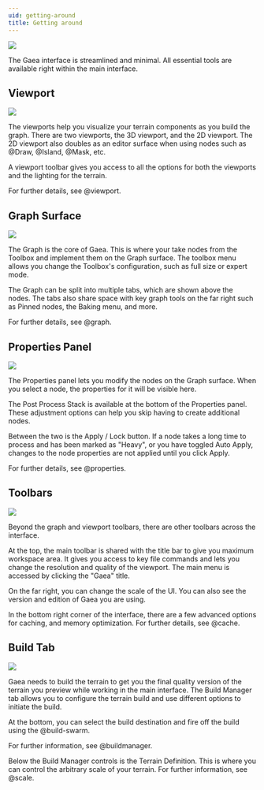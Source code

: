 ```yaml
---
uid: getting-around
title: Getting around
---
```


![](/images/ui/Intro-All.webp)

The Gaea interface is streamlined and minimal. All essential tools are available right within the main interface.

## Viewport

![](/images/ui/Intro-Viewports.webp)

The viewports help you visualize your terrain components as you build the graph. There are two viewports, the 3D viewport, and the 2D viewport. The 2D viewport also doubles as an editor surface when using nodes such as @Draw, @Island, @Mask, etc.

A viewport toolbar gives you access to all the options for both the viewports and the lighting for the terrain.

For further details, see @viewport.

## Graph Surface

![](/images/ui/Intro-Graph.webp)

The Graph is the core of Gaea. This is where your take nodes from the Toolbox and implement them on the Graph surface. The toolbox menu allows you change the Toolbox's configuration, such as full size or expert mode.

The Graph can be split into multiple tabs, which are shown above the nodes. The tabs also share space with key graph tools on the far right such as Pinned nodes, the Baking menu, and more.

For further details, see @graph.

## Properties Panel

![](/images/ui/Intro-Properties.webp)

The Properties panel lets you modify the nodes on the Graph surface. When you select a node, the properties for it will be visible here.

The Post Process Stack is available at the bottom of the Properties panel. These adjustment options can help you skip having to create additional nodes.

Between the two is the Apply / Lock button. If a node takes a long time to process and has been marked as "Heavy", or you have toggled Auto Apply, changes to the node properties are not applied until you click Apply.

For further details, see @properties.

## Toolbars

![](/images/ui/Intro-Toolbars.webp)

Beyond the graph and viewport toolbars, there are other toolbars across the interface.

At the top, the main toolbar is shared with the title bar to give you maximum workspace area. It gives you access to key file commands and lets you change the resolution and quality of the viewport. The main menu is accessed by clicking the "Gaea" title.

On the far right, you can change the scale of the UI. You can also see the version and edition of Gaea you are using.

In the bottom right corner of the interface, there are a few advanced options for caching, and memory optimization. For further details, see @cache.

## Build Tab

![](/images/ui/Intro-Build.webp)

Gaea needs to build the terrain to get you the final quality version of the terrain you preview while working in the main interface. The Build Manager tab allows you to configure the terrain build and use different options to initiate the build.

At the bottom, you can select the build destination and fire off the build using the @build-swarm.

For further information, see @buildmanager.

Below the Build Manager controls is the Terrain Definition. This is where you can control the arbitrary scale of your terrain. For further information, see @scale.